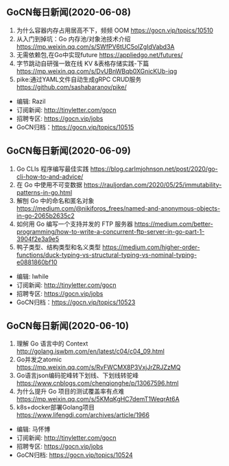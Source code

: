 ## GoCN每日新闻(2020-06-08)

1. 为什么容器内存占用居高不下，频频 OOM https://gocn.vip/topics/10510
2. 从入门到掉坑：Go 内存池/对象池技术介绍 https://mp.weixin.qq.com/s/SWfPV6tUC5olZgIdVabd3A
3. 无需依赖包,在Go中实现future https://appliedgo.net/futures/
4. 字节跳动自研强一致在线 KV &表格存储实践-下篇 https://mp.weixin.qq.com/s/DvUBnWBqb0XGnicKUb-iqg
5. pike:通过YAML文件自动生成gRPC CRUD服务 https://github.com/sashabaranov/pike/

* 编辑: Razil
* 订阅新闻: http://tinyletter.com/gocn
* 招聘专区: https://gocn.vip/jobs
* GoCN归档：https://gocn.vip/topics/10515

## GoCN每日新闻(2020-06-09)

1. Go CLIs 程序编写最佳实践 https://blog.carlmjohnson.net/post/2020/go-cli-how-to-and-advice/
2. 在 Go 中使用不可变数据 https://rauljordan.com/2020/05/25/immutability-patterns-in-go.html
3. 解刨 Go 中的命名和匿名对象 https://medium.com/@nikiforos_frees/named-and-anonymous-objects-in-go-2065b2635c2
4. 如何用 Go 编写一个支持并发的 FTP 服务器 https://medium.com/better-programming/how-to-write-a-concurrent-ftp-server-in-go-part-1-3904f2e3a9e5
5. 鸭子类型、结构类型和名义类型 https://medium.com/higher-order-functions/duck-typing-vs-structural-typing-vs-nominal-typing-e0881860bf10

* 编辑: lwhile
* 订阅新闻: http://tinyletter.com/gocn
* 招聘专区: https://gocn.vip/jobs
* GoCN归档：https://gocn.vip/topics/10523

## GoCN每日新闻(2020-06-10)

1. 理解 Go 语言中的 Context http://golang.iswbm.com/en/latest/c04/c04_09.html
2. Go并发之atomic https://mp.weixin.qq.com/s/RvFWCMX8P3VxjJrZRJZzMQ
3. Go语言json编码驼峰转下划线、下划线转驼峰 https://www.cnblogs.com/chenqionghe/p/13067596.html
4. 为什么提升 Go 项目的测试覆盖率有点难 https://mp.weixin.qq.com/s/5KMqKgHC7demT1WeqrAt6A
5. k8s+docker部署Golang项目 https://www.lifengdi.com/archives/article/1966

* 编辑: 马怀博
* 订阅新闻: http://tinyletter.com/gocn
* 招聘专区: https://gocn.vip/jobs
* GoCN归档: https://gocn.vip/topics/10524
